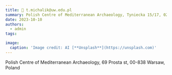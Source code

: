 ```yaml
---
title: 📧 t.michalik@uw.edu.pl
summary: Polish Centre of Mediterranean Archaeology, Tyniecka 15/17, 02-630 Warsaw, Poland
date: 2023-10-10
authors:
  - admin
tags:

image:
  caption: 'Image credit: AI [**Unsplash**](https://unsplash.com)'
---
```

Polish Centre of Mediterranean Archaeology, 69 Prosta st, 00-838 Warsaw, Poland
